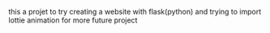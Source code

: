 this a projet to try creating a website with flask(python)
and trying  to import lottie animation for more future project
